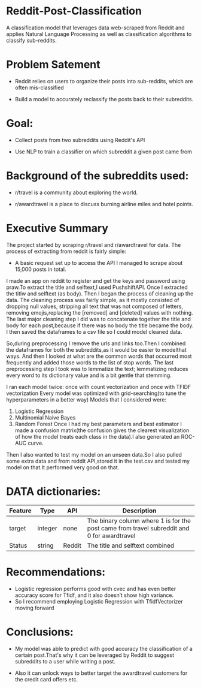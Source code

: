 # Reddit-Post-Classification
A classification model that leverages data web-scraped from Reddit and applies Natural Language Processing as well as classification algorithms to classify sub-reddits.

# Problem Satement
* Reddit relies on users to organize their posts into sub-reddits, which are often mis-classified

* Build a model to accurately reclassify  the posts back to their subreddits.

#  Goal:
* Collect posts from two subreddits using Reddit's API

* Use NLP to train a classifier on which subreddit a given post came from

# Background of the subreddits used:

* r/travel is a community about exploring the world.

* r/awardtravel is a place to discuss burning airline miles and hotel points.


# Executive Summary
The project started by scraping r/travel and r/awardtravel for data. The process of extracting from reddit is fairly simple: 
 *  A basic request set up to access the API
I managed to scrape about 15,000 posts in total.

I made an app on reddit to register and get the keys and password using praw.To extract the title and selftext,I used PushshiftAPI. Once I extracted the titlw and selftext (as body). Then I began the process of cleaning up the data. The cleaning process was fairly simple, as it mostly consisted of dropping null values, stripping all text that was not composed of letters, removing emojis,replacing the [removed] and [deleted] values with nothing. The last major cleaning step I did was to concatenate together the title and body for each post,because if there was no body the title became the body. I then saved the dataframes to a csv file so I could model cleaned data.

So,during preprocessing I remove the urls and links too.Then I combined the dataframes for both the subreddits,as it would be easier to modelthat ways. And then I looked at what are the common words that occurred most frequently and added those words to the list of stop words. The last preprocessing step I took was to lemmatize the text; lemmatizing  reduces every word to its dictionary value and is a bit gentle that stemming.

I ran each model twice: once with count vectorization and once with TFIDF vectorization
Every model was optimized with grid-searching(to tune the hyperparameters in a better way)
Models that I considered were:
1. Logistic Regression
2. Multinomial Naive Bayes
3. Random Forest
Once I had my best parameters and best estimator I made a confusion matrix(the confusion gives the clearest visualization of how the model treats each class in the data).I also generated an ROC-AUC curve.

Then I also wanted to test my model on an unseen data.So I also pulled some extra data and from reddit API,stored it in the test.csv and tested my model on that.It performed very good on that.

# DATA dictionaries:
|Feature|Type|API|Description|
|---|---|---|---|
|target |integer|none|The binary column where 1 is for the post came from travel subreddit and 0 for awardtravel| 
|Status |string|Reddit|The title and selftext combined|

  
# Recommendations:
* Logistic regression performs good with cvec  and has even better accuracy score for Tfidf, and it also doesn’t show high variance.
* So I recommend employing Logistic Regression with TfidfVectorizer  moving forward

# Conclusions:

* My model was able to predict with good accuracy the classification of a certain post.That's why it can be leveraged by Reddit to suggest subreddits to a user while writing a post.

* Also it can unlock ways to better target the awardtravel customers for the credit card offers etc.
 
 
 

